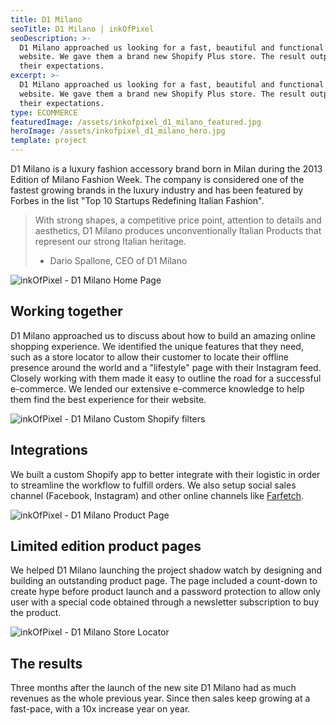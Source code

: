 ```yaml
---
title: D1 Milano
seoTitle: D1 Milano | inkOfPixel
seoDescription: >-
  D1 Milano approached us looking for a fast, beautiful and functional new
  website. We gave them a brand new Shopify Plus store. The result outperformed
  their expectations.
excerpt: >-
  D1 Milano approached us looking for a fast, beautiful and functional new
  website. We gave them a brand new Shopify Plus store. The result outperformed
  their expectations.
type: ECOMMERCE
featuredImage: /assets/inkofpixel_d1_milano_featured.jpg
heroImage: /assets/inkofpixel_d1_milano_hero.jpg
template: project
---
```

D1 Milano is a luxury fashion accessory brand born in Milan during the 2013 Edition of Milano Fashion Week. The company is considered one of the fastest growing brands in the luxury industry and has been featured by Forbes in the list "Top 10 Startups Redefining Italian Fashion".

> With strong shapes, a competitive price point, attention to details and aesthetics, D1 Milano produces unconventionally Italian Products that represent our strong Italian heritage.
>
> * Dario Spallone, CEO of D1 Milano

![inkOfPixel - D1 Milano Home Page](/assets/inkofpixel_d1_milano_hero_website.jpg)

## Working together

D1 Milano approached us to discuss about how to build an amazing online shopping experience. We  identified the unique features that they need, such as a store locator to allow their customer to locate their offline presence around the world and a "lifestyle" page with their Instagram feed. Closely working with them made it easy to outline the road for a successful e-commerce. We lended our extensive e-commerce knowledge to help them find the best experience for their website.

![inkOfPixel - D1 Milano Custom Shopify filters](/assets/inkofpixel_d1_milano_filters.jpg)

## Integrations

We built a custom Shopify app to better integrate with their logistic in order to streamline the workflow to fulfill orders. We also setup social sales channel (Facebook, Instagram) and other online channels like [Farfetch](https://www.farfetch.com/).

![inkOfPixel - D1 Milano Product Page](/assets/inkofpixel_d1_milano_product.jpg)

## Limited edition product pages

We helped D1 Milano launching the project shadow watch by designing and building an outstanding product page. The page included a count-down to create hype before product launch and a password protection to allow only user with a special code obtained through a newsletter subscription to buy the product.

![inkOfPixel - D1 Milano Store Locator](/assets/inkofpixel_d1_milano_store_locator.jpg)

## The results

Three months after the launch of the new site D1 Milano had as much revenues as the whole previous year. Since then sales keep growing at a fast-pace, with a 10x increase year on year.
